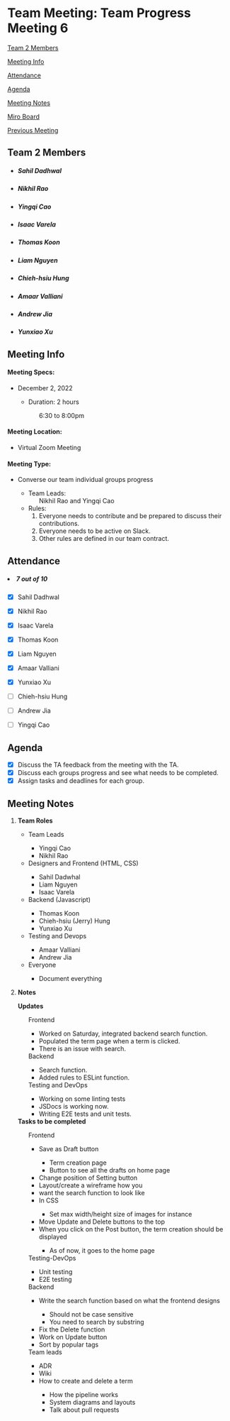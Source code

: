 # Team Meeting: Team Progress Meeting 6

[Team 2 Members](#team-2-members)

[Meeting Info](#meeting-info)

[Attendance](#attendance)

[Agenda](#agenda)

[Meeting Notes](#meeting-notes)

[Miro Board](https://miro.com/app/board/uXjVPJnCzps=/?share_link_id=992842944391)

[Previous Meeting](https://github.com/cse110-fa22-group2/team2-fa22-cse110/blob/main/admin/meetings/112122-team_progress5.md)

## **Team 2 Members**
<ul>

##### <li> *Sahil Dadhwal* </li>
##### <li> *Nikhil Rao* </li>
##### <li> *Yingqi Cao* </li>
##### <li> *Isaac Varela* </li>
##### <li> *Thomas Koon* </li>
##### <li> *Liam Nguyen* </li>
##### <li> *Chieh-hsiu Hung* </li>
##### <li> *Amaar Valliani* </li>
##### <li> *Andrew Jia* </li>
##### <li> *Yunxiao Xu* </li> 
  
</ul>

## **Meeting Info**
#### Meeting Specs: 
<ul>
  <li>December 2, 2022</li>
  <ul>
    <li>Duration: 2 hours</li>
        <ol>6:30 to 8:00pm<ol>
  </ul>
</ul>

#### Meeting Location: 
<ul>
  <li>Virtual Zoom Meeting </li>
</ul>

#### Meeting Type: 
<ul>
  <li>Converse our team individual groups progress</li>
    <ul>
      <li>
      Team Leads: 
        <ol>
            Nikhil Rao and Yingqi Cao
        </ol>
      </li>
      <li>
      Rules: 
        <ol>
            <li>
                Everyone needs to contribute and be prepared to discuss their contributions.
            </li>
            <li>
                Everyone needs to be active on Slack.
            </li>
            <li>
                Other rules are defined in our team contract.
            </li>
        </ol>
      </li>
    </ul>
</ul>	

## **Attendance**
##### <li> *7 out of 10* </li>

- [x] Sahil Dadhwal
- [x] Nikhil Rao
- [x] Isaac Varela
- [x] Thomas Koon
- [x] Liam Nguyen
- [x] Amaar Valliani
- [x] Yunxiao Xu
- [ ] Chieh-hsiu Hung 
- [ ] Andrew Jia
- [ ] Yingqi Cao


## **Agenda**
- [x] Discuss the TA feedback from the meeting with the TA.
- [x] Discuss each groups progress and see what needs to be completed.
- [x] Assign tasks and deadlines for each group.
    
## **Meeting Notes**
1) **Team Roles**
    <ul>
        <li>Team Leads</li>
            <ul>
                <li>Yingqi Cao</li>
                <li>Nikhil Rao</li>    
            </ul>
        <li>Designers and Frontend (HTML, CSS)</li>
            <ul>
                <li>Sahil Dadwhal</li>
                <li>Liam Nguyen</li>
                <li>Isaac Varela</li>
            </ul>
        <li>Backend (Javascript)</li>
            <ul>
                <li>Thomas Koon</li>
                <li>Chieh-hsiu (Jerry) Hung</li>
                <li>Yunxiao Xu</li>
            </ul>
        <li>Testing and Devops</li>
            <ul>
                <li>Amaar Valliani</li>
                <li>Andrew Jia</li>
            </ul>
      <li>Everyone</li>
            <ul>
                <li>Document everything</li>
            </ul>
    </ul>

2) **Notes**
<ul>
<b>Updates</b>
<ul>
    Frontend
    <ul>
        <li>Worked on Saturday, integrated backend search function.</li>
        <li>Populated the term page when a term is clicked.</li>
        <li>There is an issue with search.</li>
    </ul>
    Backend
    <ul>
        <li>Search function.</li>
        <li>Added rules to ESLint function.</li>
    </ul>
    Testing and DevOps
    <ul>
        <li>Working on some linting tests</li>
        <li>JSDocs is working now.</li>
        <li>Writing E2E tests and unit tests.</li>
    </ul>
</ul>
<b>Tasks to be completed</b>
    <ul>
        Frontend
        <ul>
            <li>Save as Draft button</li>
            <ul>
                <li>Term creation page</li>
                <li>Button to see all the drafts on home page</li>
            </ul>
            <li>Change position of Setting button</li>
            <li>Layout/create a wireframe how you </li><li>want the search function to look like</li>
            <li>In CSS</li>
            <ul>
                <li>Set max width/height size of images for instance</li>
            </ul>
            <li>Move Update and Delete buttons to the top</li>
            <li>When you click on the Post button, the term creation should be displayed</li>
            <ul>
                <li>As of now, it goes to the home page</li>
            </ul>
        </ul>
        Testing-DevOps
        <ul>
            <li>Unit testing</li>
            <li>E2E testing</li>
        </ul>
        Backend
        <ul>
            <li>Write the search function based on what the frontend designs</li>
            <ul>
                <li>Should not be case sensitive</li>
                <li>You need to search by substring</li>
            </ul>
            <li>Fix the Delete function</li>
            <li>Work on Update button</li>
            <li>Sort by popular tags</li>
        </ul>
        Team leads
        <ul>
            <li>ADR</li>
            <li>Wiki</li>
            <li>How to create and delete a term</li>
            <ul>
                <li>How the pipeline works</li>
                <li>System diagrams and layouts</li>
                <li>Talk about pull requests</li>
            </ul>
    </ul>
</ul>